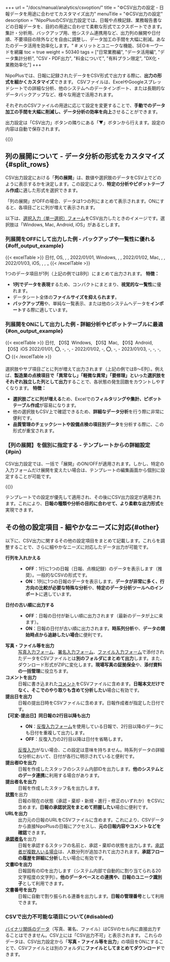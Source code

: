 +++
url = "/docs/manual/analytics/csvoption/"
title = "⚙️CSV出力の設定 - 日報データを用途に合わせてカスタマイズ出力" 
menuTitle = "⚙️CSV出力の設定"
description = "NipoPlusのCSV出力設定では、日報や点検記録、業務報告書などの日報データを、目的の用途に合わせて柔軟な形式でエクスポートできます。集計・分析用、バックアップ用、他システム連携用など、出力列の展開や日付順、不要項目の除外などを自由に調整し、データ加工の手間を大幅に削減。あなたのデータ活用を効率化します。" # メリットとユニークな機能、SEOキーワードを網羅
toc = true
weight = 50340
tags = ["日常業務編", "データ活用編", "データ集計分析", "CSV・PDF出力", "料金について", "有料プラン限定", "DX化・業務効率化"]
+++

NipoPlusでは、日報に記録されたデータをCSV形式で出力する際に、**出力の形式を細かくカスタマイズ**できます。
CSVファイルは、ExcelやGoogleスプレッドシートでの詳細な分析、他のシステムへのデータインポート、または長期的なデータバックアップなど、様々な用途で活用されます。

それぞれのCSVファイルの用途に応じて設定を変更することで、**手動でのデータ加工の手間を大幅に削減し、データ分析の効率を向上**させることができます。

出力設定は「CSV出力」ボタンの隣りにある「▼」ボタンから行えます。設定の内容は自動で保存されます。

{{<icatch filename="img/csv-setting1" msg="CSV出力のオプション設定はON/OFFの切り替えだけで簡単に設定できます。用途に合わせて出力形式を調整しましょう" alice="ok">}}

## 列の展開について - データ分析の形式をカスタマイズ{#split_rows}

CSV出力設定における「<strong>列の展開</strong>」は、数値や選択肢のデータをCSV上でどのように表示するかを決定します。この設定により、**特定の分析やピボットテーブル作成**に適した形式を選択できます。

「列の展開」がOFFの場合、データは1つの列にまとめて表示されます。ONにすると、各項目ごとに列が増えて表示されます。

以下は、[選択入力（単一選択）フォーム](/docs/template/selects/#plain)をCSV出力したときのイメージです。選択肢は「Windows, Mac, Android, iOS」があるとします。

### 列展開をOFFにして出力した例 - バックアップや一覧性に優れる{#off_output_example}

{{< excelTable >}}
日付, OS, , ,
2022/01/01, Windows, , ,
2022/01/02, Mac, , ,
2022/01/03, iOS, , , \_
{{< /excelTable >}}

1つのデータ項目が1列（上記の例ではB列）にまとめて出力されます。
**特徴：**

- <strong>1列でデータを表現</strong>するため、コンパクトにまとまり、<strong>視覚的な一覧性</strong>に優れます。
- データシート全体の<strong>ファイルサイズを抑えられます</strong>。
- <strong>バックアップ用</strong>や、単純な一覧表示、または他のシステムへデータを<strong>インポート</strong>する際に適しています。

### 列展開をONにして出力した例 - 詳細分析やピボットテーブルに最適{#on_output_example}

{{< excelTable >}}
日付, 【OS】Windows, 【OS】Mac, 【OS】Android, 【OS】iOS
2022/01/01, ⭕, -, -, -
2022/01/02, -, ⭕, -, -
2023/01/03, -, -, -, ⭕
{{< /excelTable >}}

選択肢やサブ項目ごとに列が増えて出力されます（上記の例ではB〜E列）。例えば、<strong>製造業の点検項目で「異常なし」「軽微な異常」「要修理」といった選択肢をそれぞれ独立した列として出力</strong>することで、各状態の発生回数をカウントしやすくなります。
**特徴：**

- <strong>選択肢ごとに列が増える</strong>ため、Excelでの<strong>フィルタリングや集計、ピボットテーブル作成</strong>が容易になります。
- 他の選択肢もCSV上で確認できるため、<strong>詳細なデータ分析</strong>を行う際に非常に便利です。
- <strong>品質管理のチェックシートや設備点検の項目別データ</strong>を分析する際に、この形式が重宝されます。

### 【列の展開】を個別に指定する - テンプレートからの詳細設定{#pin}

CSV出力設定では、一括で「展開」のON/OFFが適用されます。しかし、特定の入力フォームだけ展開を変えたい場合は、テンプレートの編集画面から個別に設定することが可能です。

{{<icatch filename="img/template-setting" msg="テンプレート上での設定がCSV出力設定よりも優先されます。個別に列展開のON/OFFを調整したい場合に便利です" alice="pc">}}

テンプレートでの設定が優先して適用され、その後にCSV出力設定が適用されます。これにより、**日報の種類や分析の目的に合わせて、より柔軟な出力形式**を実現できます。

## その他の設定項目 - 細やかなニーズに対応{#other}

以下に、CSV出力に関するその他の設定項目をまとめて記載します。これらを調整することで、さらに細やかなニーズに対応したデータ出力が可能です。

<dl class="basic">

<dt><strong>行列を入れかえる</strong></dt>
<dd>
<ul>
<li><strong>OFF</strong>：1行に1つの日報（日報、点検記録）のデータを表示します（推奨）。一般的なCSVの形式です。</li>
<li><strong>ON</strong>：1列に1つの日報のデータを表示します。<strong>データが非常に多く、行方向の比較が必要な特殊な分析</strong>や、<strong>特定のデータ分析ツールへのインポート</strong>に適しています。</li>
</ul>
</dd>

<dt><strong>日付の古い順に出力する</strong></dt>
<dd>
<ul>
<li><strong>OFF</strong>：日報の日付が新しい順に出力されます（最新のデータが上に来ます）。</li>
<li><strong>ON</strong>：日報の日付が古い順に出力されます。<strong>時系列分析</strong>や、<strong>データの開始時点から追跡したい場合</strong>に便利です。</li>
</ul>
</dd>

<dt><strong>写真・ファイル等を出力</strong></dt>
<dd>
<a href="/docs/template/binarys/#picture">写真入力フォーム</a>、<a href="/docs/template/binarys/#sign">署名入力フォーム</a>、<a href="/docs/template/binarys/#file">ファイル入力フォーム</a>で添付されたデータをCSVファイルとは<strong>別のフォルダにまとめて出力</strong>します。また、ダウンロード形式がZIPに変化します。<strong>現場写真の証拠保全</strong>や、<strong>添付資料の一括管理</strong>に役立ちます。</dd>

<dt><strong>コメントを出力</strong></dt>
<dd>日報に書き込まれた<a href="/docs/manual/read-report/state/#comment">コメント</a>をCSVファイルに含めます。<strong>日報本文だけでなく、そこでのやり取りも含めて分析したい</strong>場合に有効です。</dd>

<dt><strong>提出日を出力</strong></dt>
<dd>日報の提出日時をCSVファイルに含めます。日報作成者が指定した日付です。</dd>

<dt><strong>【可変-提出日】同日報の2行目以降も出力</strong></dt>
<dd>
<ul>
<li><strong>ON</strong>：<a href="/docs/template/array/">反復入力フォーム</a>を使用している日報で、2行目以降のデータにも日付を重複して出力します。</li>
<li><strong>OFF</strong>：反復入力の2行目以降は日付を省略します。</li>
</ul>
<a href="/docs/template/array/">反復入力</a>がない場合、この設定は意味を持ちません。時系列データの詳細な分析において、日付が各行に明示されていると便利です。
</dd>

<dt><strong>提出者IDを出力</strong></dt>
<dd>日報を作成したスタッフのシステム内部IDを出力します。<strong>他のシステムとのデータ連携</strong>に利用する場合があります。</dd>

<dt><strong>提出者名を出力</strong></dt>
<dd>日報を作成したスタッフ名を出力します。</dd>

<dt><a href="/docs/manual/read-report/state/"><strong>状態</strong></a>を出力</dt>
<dd>日報の現在の状態（承認・棄却・新規・進行・修正のいずれか）をCSVに含めます。<strong>日報の承認状況をまとめて把握したい</strong>場合に便利です。</dd>

<dt><strong>URLを出力</strong></dt>
<dd>出力元の日報のURLをCSVファイルに含めます。これにより、CSVデータから直接NipoPlusの日報にアクセスし、<strong>元の日報内容やコメントなどを確認</strong>できます。</dd>

<dt><a href="/docs/manual/read-report/state/#agree"><strong>承認者名</strong></a>を出力</dt>
<dd>日報を承認するスタッフの名前と、承認・棄却の状態を出力します。<a href="/docs/manual/read-report/state/#relay">承認者が複数人いる場合</a>は、人数分列が追加されて出力されます。<strong>承認フローの履歴を詳細に分析</strong>したい場合に有効です。</dd>

<dt><strong>文書IDを出力</strong></dt>
<dd>日報固有のIDを出力します（システム内部で自動的に割り当てられる20文字程度の文字列）。<strong>他のデータベースとの連携や、日報のユニーク識別子</strong>として利用できます。</dd>

<dt><strong>文書番号を出力</strong></dt>
<dd>日報に自動で割り振られる連番を出力します。<strong>日報の管理番号</strong>として利用できます。</dd>
</dl>

### CSVで出力不可能な項目について{#disabled}

[バイナリ関係のデータ](/docs/template/binarys/)（写真、署名、ファイル）はCSVのセル内に直接出力することはできません。CSV上には「CSV出力不可」と表示されます。
これらのデータは、CSV出力設定から「<strong>写真・ファイル等を出力</strong>」の項目をONにすることで、CSVファイルとは別のフォルダに**ファイルとしてまとめてダウンロード**できます。
